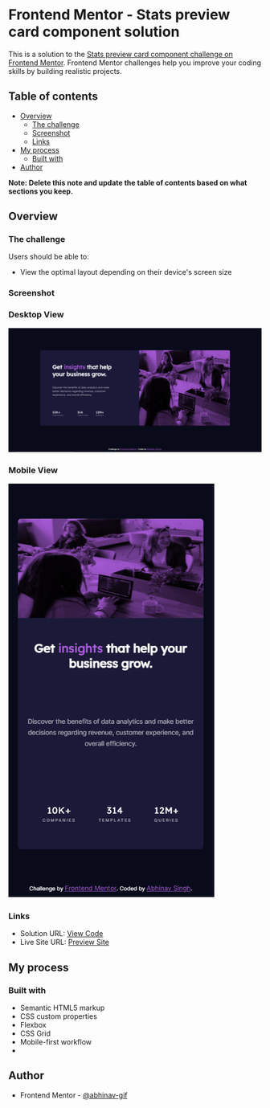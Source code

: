 # Frontend Mentor - Stats preview card component solution

This is a solution to the [Stats preview card component challenge on Frontend Mentor](https://www.frontendmentor.io/challenges/stats-preview-card-component-8JqbgoU62). Frontend Mentor challenges help you improve your coding skills by building realistic projects. 

## Table of contents

- [Overview](#overview)
  - [The challenge](#the-challenge)
  - [Screenshot](#screenshot)
  - [Links](#links)
- [My process](#my-process)
  - [Built with](#built-with)
- [Author](#author)

**Note: Delete this note and update the table of contents based on what sections you keep.**

## Overview

### The challenge

Users should be able to:

- View the optimal layout depending on their device's screen size

### Screenshot
### Desktop View
![Desktop View](/images/desktopview.PNG)
### Mobile View
![Mobile View](/images/mobileview.PNG)

### Links

- Solution URL: [View Code](https://github.com/abhinav-gif/Stats-preview-card-component)
- Live Site URL: [Preview Site](https://abhinav-gif.github.io/Stats-preview-card-component/)

## My process

### Built with

- Semantic HTML5 markup
- CSS custom properties
- Flexbox
- CSS Grid
- Mobile-first workflow
- 
## Author

- Frontend Mentor - [@abhinav-gif](https://www.frontendmentor.io/profile/abhinav-gif)
